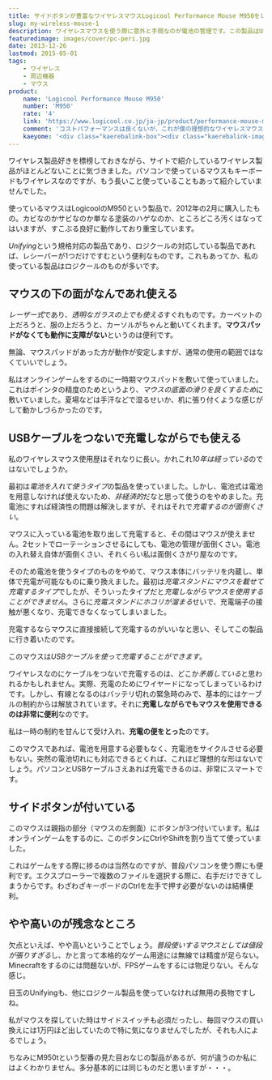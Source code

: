 ```yaml
---
title: サイドボタンが豊富なワイヤレスマウスLogicool Performance Mouse M950をレビュー
slug: my-wireless-mouse-1
description: ワイヤレスマウスを使う際に意外と手間なのが電池の管理です。この製品はUSBケーブルをつなぐことで充電しながらでも使うことができます。電池切れの時だけ有線マウスのような感じで使えばすむので、ゲームしている時に電池が切れても安心です。
featuredimage: images/cover/pc-peri.jpg
date: 2013-12-26
lastmod: 2015-05-01
tags: 
    - ワイヤレス
    - 周辺機器
    - マウス
product:
    name: 'Logicool Performance Mouse M950'
    number: 'M950'
    rate: '4'
    link: 'https://www.logicool.co.jp/ja-jp/product/performance-mouse-m950?crid=7'
    comment: 'コストパフォーマンスは良くないが、これが僕の理想的なワイヤレスマウス。'
    kaeyome: '<div class="kaerebalink-box"><div class="kaerebalink-image"><a href="https://www.amazon.co.jp/exec/obidos/ASIN/B002SRT8FG/illusionspace-22/ref=nosim/" rel="nofollow" target="_blank"><img src="https://ecx.images-amazon.com/images/I/41FXF7k%2ByKL._SL160_.jpg" style="border: none;" /></a></div><div class="kaerebalink-info"><div class="kaerebalink-name"><a href="https://www.amazon.co.jp/exec/obidos/ASIN/B002SRT8FG/illusionspace-22/ref=nosim/" rel="nofollow" target="_blank">LOGICOOL ワイヤレス レーザー式 10ボタン  M950</a><div class="kaerebalink-powered-date">posted with <a href="https://kaereba.com" rel="nofollow" target="_blank">カエレバ</a></div></div><div class="kaerebalink-detail"> ロジクール 2009-11-06    </div><div class="kaerebalink-link1"><div class="shoplinkamazon"><a href="https://www.amazon.co.jp/gp/search?keywords=M950%81%40%83%8D%83W%83N%81%5B%83%8B&__mk_ja_JP=%83J%83%5E%83J%83i&tag=illusionspace-22" rel="nofollow" target="_blank" title="アマゾン" >Amazonで購入</a></div><div class="shoplinkrakuten"><a href="https://hb.afl.rakuten.co.jp/hgc/0e95387f.f2aef20d.0e953880.25e412bd/?pc=http%3A%2F%2Fsearch.rakuten.co.jp%2Fsearch%2Fmall%2FM950%25E3%2580%2580%25E3%2583%25AD%25E3%2582%25B8%25E3%2582%25AF%25E3%2583%25BC%25E3%2583%25AB%2F-%2Ff.1-p.1-s.1-sf.0-st.A-v.2%3Fx%3D0%26scid%3Daf_ich_link_urltxt%26m%3Dhttp%3A%2F%2Fm.rakuten.co.jp%2F" rel="nofollow" target="_blank" title="楽天市場" >楽天市場で購入</a></div></div></div><div class="booklink-footer" style="clear: left"></div></div>'
---
```


ワイヤレス製品好きを標榜しておきながら、サイトで紹介しているワイヤレス製品がほとんどないことに気づきました。パソコンで使っているマウスもキーボードもワイヤレスなのですが、もう長いこと使っていることもあって紹介していませんでした。

使っているマウスはLogicoolのM950という製品で、2012年の2月に購入したもの。カビなのかサビなのか単なる塗装のハゲなのか、ところどころ汚くはなってはいますが、すこぶる良好に動作しており重宝しています。

<em>Unifying</em>という規格対応の製品であり、ロジクールの対応している製品であれば、レシーバーが1つだけですむという便利なものです。これもあってか、私の使っている製品はロジクールのものが多いです。

## マウスの下の面がなんであれ使える

<em>レーザー式</em>であり、<em>透明なガラスの上でも使える</em>すぐれものです。カーペットの上だろうと、服の上だろうと、カーソルがちゃんと動いてくれます。<strong>マウスパッドがなくても動作に支障がない</strong>というのは便利です。

無論、マウスパッドがあった方が動作が安定しますが、通常の使用の範囲ではなくていいでしょう。

私はオンラインゲームをするのに一時期マウスパッドを敷いて使っていました。これはポインタの精度のためというより、<em>マウスの底面の滑りを良くするため</em>に敷いていました。夏場などは手汗などで湿るせいか、机に張り付くような感じがして動かしづらかったのです。


## USBケーブルをつないで充電しながらでも使える


私のワイヤレスマウス使用歴はそれなりに長い。かれこれ<em>10年は経っている</em>のではないでしょうか。

最初は<em>電池を入れて使うタイプ</em>の製品を使っていました。しかし、電池式は電池を用意しなければ使えないため、<em>非経済的</em>だなと思って使うのをやめました。充電池にすれば経済性の問題は解決しますが、それはそれで<em>充電するのが面倒くさい</em>。

マウスに入っている電池を取り出して充電すると、その間はマウスが使えません。2セットでローテーションさせるにしても、電池の管理が面倒くさい。電池の入れ替え自体が面倒くさい、それくらい私は面倒くさがり屋なのです。

そのため電池を使うタイプのものをやめて、マウス本体にバッテリを内蔵し、単体で充電が可能なものに乗り換えました。最初は<em>充電スタンドにマウスを載せて充電するタイプ</em>でしたが、そういったタイプだと<em>充電しながらマウスを使用することができません</em>。さらに<em>充電スタンドにホコリが溜まる</em>せいで、充電端子の接触が悪くなり、充電できなくなってしまいました。

充電するならマウスに直接接続して充電するのがいいなと思い、そしてこの製品に行き着いたのです。

このマウスは<em>USBケーブルを使って充電することができます</em>。

ワイヤレスなのにケーブルをつないで充電するのは、どこか<em>矛盾している</em>と思われるかもしれません。実際、充電のためにワイヤードになってしまっているわけです。しかし、有線となるのはバッテリ切れの緊急時のみで、基本的にはケーブルの制約からは解放されています。それに<strong>充電しながらでもマウスを使用できるのは非常に便利</strong>なのです。

私は一時の制約を甘んじて受け入れ、<strong>充電の便をとった</strong>のです。

このマウスであれば、電池を用意する必要もなく、充電池をサイクルさせる必要もない。突然の電池切れにも対応できるとくれば、これほど理想的な形はないでしょう。パソコンとUSBケーブルさえあれば充電できるのは、非常にスマートです。


## サイドボタンが付いている


このマウスは親指の部分（マウスの左側面）にボタンが3つ付いています。私はオンラインゲームをするのに、このボタンにCtrlやShiftを割り当てて使っていました。

これはゲームをする際に捗るのは当然なのですが、普段パソコンを使う際にも便利です。エクスプローラーで複数のファイルを選択する際に、右手だけできてしまうからです。わざわざキーボードのCtrlを左手で押す必要がないのは結構便利。


## やや高いのが残念なところ


欠点といえば、やや高いということでしょう。<em>普段使いするマウスとしては値段が張りすぎる</em>し、かと言って本格的なゲーム用途には無線では精度が足らない。Minecraftをするのには問題ないが、FPSゲームをするには物足りない。そんな感じ。

目玉のUnifyingも、他にロジクール製品を使っていなければ無用の長物ですしね。

私がマウスを探していた時はサイドスイッチも必須だったし、毎回マウスの買い換えには1万円ほど出していたので特に気になりませんでしたが、それも人によるでしょう。

ちなみにM950tという型番の見た目おなじの製品があるが、何が違うのか私にはよくわかりません。多分基本的には同じものだと思いますが・・・。
